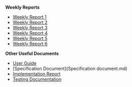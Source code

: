 **Weekly Reports**
- [Weekly Report 1](weekly_report_1.md)
- [Weekly Report 2](weekly_report_2.md)
- [Weekly Report 3](weekly_report_3.md)
- [Weekly Report 4](weekly_report_4.md)
- [Weekly Report 5](weekly_report_5.md)
- [Weekly Report 6](weekly_report_6.md)

**Other Useful Documents**
- [User Guide](user_guide.md)
- [Specification Document](Specification document.md)
- [Implementation Report](implementation_report.md)
- [Testing Documentation](testing_documentation.md)
